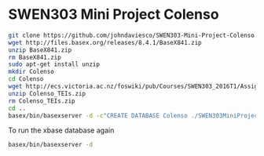 # SWEN303 Mini Project Colenso

```sh
git clone https://github.com/johndaviesco/SWEN303-Mini-Project-Colenso.git
wget http://files.basex.org/releases/8.4.1/BaseX841.zip
unzip BaseX841.zip
rm BaseX841.zip
sudo apt-get install unzip
mkdir Colenso
cd Colenso
wget http://ecs.victoria.ac.nz/foswiki/pub/Courses/SWEN303_2016T1/Assignments/Colenso_TEIs.zip
unzip Colenso_TEIs.zip
rm Colenso_TEIs.zip
cd ..
basex/bin/basexserver -d -c"CREATE DATABASE Colenso ./SWEN303MiniProject/Colenso"
```
To run the xbase database again
```sh
basex/bin/basexserver -d
```

